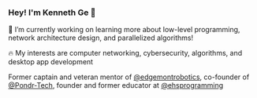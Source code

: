 ### Hey! I'm Kenneth Ge 👋

🔭 I’m currently working on learning more about low-level programming, network architecture design, and parallelized algorithms!

🔥 My interests are computer networking, cybersecurity, algorithms, and desktop app development

Former captain and veteran mentor of [@edgemontrobotics](https://github.com/edgemontrobotics), co-founder of [@Pondr-Tech](https://github.com/Pondr-Tech), founder and former educator at [@ehsprogramming](https://github.com/ehsprogramming)
